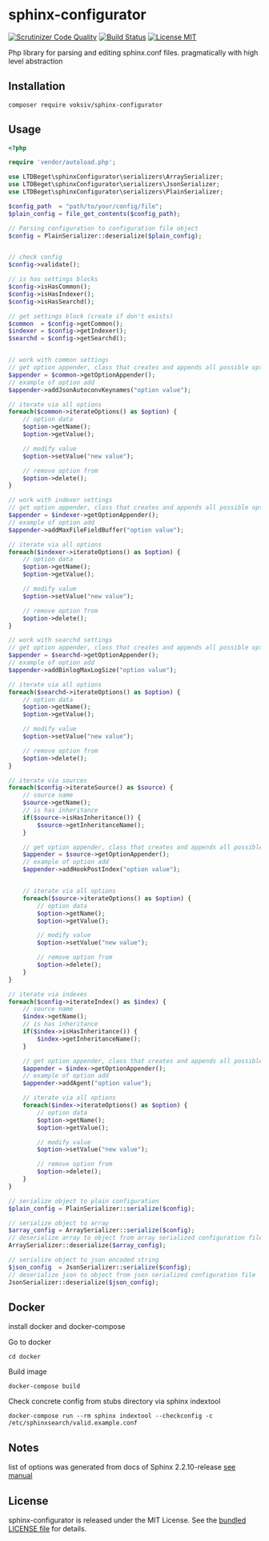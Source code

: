 # sphinx-configurator

[![Scrutinizer Code Quality](https://scrutinizer-ci.com/g/voksiv/sphinx-configurator/badges/quality-score.png?b=master)](https://scrutinizer-ci.com/g/voksiv/sphinx-configurator/?branch=master)
[![Build Status](https://scrutinizer-ci.com/g/voksiv/sphinx-configurator/badges/build.png?b=master)](https://scrutinizer-ci.com/g/voksiv/sphinx-configurator/build-status/master)
[![License MIT](http://img.shields.io/badge/license-MIT-blue.svg?style=flat)](https://github.com/voksiv/sphinx-configurator/blob/master/LICENSE)

Php library for parsing and editing sphinx.conf files. pragmatically with high level abstraction

## Installation

```shell
composer require voksiv/sphinx-configurator
```

## Usage
```php
<?php

require 'vendor/autoload.php';

use LTDBeget\sphinxConfigurator\serializers\ArraySerializer;
use LTDBeget\sphinxConfigurator\serializers\JsonSerializer;
use LTDBeget\sphinxConfigurator\serializers\PlainSerializer;

$config_path  = "path/to/your/config/file";
$plain_config = file_get_contents($config_path);

// Parsing configuration to configuration file object
$config = PlainSerializer::deserialize($plain_config);


// check config
$config->validate();

// is has settings blocks
$config->isHasCommon();
$config->isHasIndexer();
$config->isHasSearchd();

// get settings block (create if don't exists)
$common  = $config->getCommon();
$indexer = $config->getIndexer();
$searchd = $config->getSearchd();


// work with common settings
// get option appender, class that creates and appends all possible options for common
$appender = $common->getOptionAppender();
// example of option add
$appender->addJsonAutoconvKeynames("option value");

// iterate via all options
foreach($common->iterateOptions() as $option) {
    // option data
    $option->getName();
    $option->getValue();

    // modify value
    $option->setValue("new value");

    // remove option from
    $option->delete();
}

// work with indexer settings
// get option appender, class that creates and appends all possible options for indexer
$appender = $indexer->getOptionAppender();
// example of option add
$appender->addMaxFileFieldBuffer("option value");

// iterate via all options
foreach($indexer->iterateOptions() as $option) {
    // option data
    $option->getName();
    $option->getValue();

    // modify value
    $option->setValue("new value");

    // remove option from
    $option->delete();
}

// work with searchd settings
// get option appender, class that creates and appends all possible options for indexer
$appender = $searchd->getOptionAppender();
// example of option add
$appender->addBinlogMaxLogSize("option value");

// iterate via all options
foreach($searchd->iterateOptions() as $option) {
    // option data
    $option->getName();
    $option->getValue();

    // modify value
    $option->setValue("new value");

    // remove option from
    $option->delete();
}

// iterate via sources
foreach($config->iterateSource() as $source) {
    // source name
    $source->getName();
    // is has inheritance
    if($source->isHasInheritance()) {
        $source->getInheritanceName();
    }

    // get option appender, class that creates and appends all possible options for source
    $appender = $source->getOptionAppender();
    // example of option add
    $appender->addHookPostIndex("option value");


    // iterate via all options
    foreach($source->iterateOptions() as $option) {
        // option data
        $option->getName();
        $option->getValue();

        // modify value
        $option->setValue("new value");

        // remove option from
        $option->delete();
    }
}

// iterate via indexes
foreach($config->iterateIndex() as $index) {
    // source name
    $index->getName();
    // is has inheritance
    if($index->isHasInheritance()) {
        $index->getInheritanceName();
    }

    // get option appender, class that creates and appends all possible options for index
    $appender = $index->getOptionAppender();
    // example of option add
    $appender->addAgent("option value");

    // iterate via all options
    foreach($index->iterateOptions() as $option) {
        // option data
        $option->getName();
        $option->getValue();

        // modify value
        $option->setValue("new value");

        // remove option from
        $option->delete();
    }
}

// serialize object to plain configuration
$plain_config = PlainSerializer::serialize($config);

// serialize object to array
$array_config = ArraySerializer::serialize($config);
// deserialize array to object from array serialized configuration file 
ArraySerializer::deserialize($array_config);

// serialize object to json encoded string
$json_config  = JsonSerializer::serialize($config);
// deserialize json to object from json serialized configuration file
JsonSerializer::deserialize($json_config);
```

## Docker
install docker and docker-compose

Go to docker 
```shell
cd docker
```

Build image
```shell
docker-compose build
```

Check concrete config from stubs directory via sphinx indextool
```shell
docker-compose run --rm sphinx indextool --checkconfig -c /etc/sphinxsearch/valid.example.conf
```

## Notes
list of options was generated from docs of Sphinx 2.2.10-release 
[see manual](http://sphinxsearch.com/docs/current.html)

## License

sphinx-configurator is released under the MIT License.
See the [bundled LICENSE file](LICENSE) for details.
